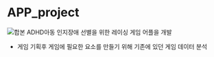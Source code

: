 # APP_project
![합본](https://github.com/seung-bin99/APP_project/assets/153293674/2e9bb0b2-5c14-4b01-9276-1c335ee592aa)
ADHD아동 인지장애 선별을 위한 레이싱 게임 어플을 개발
- 게임 기획후 게임에 필요한 요소를 만들기 위해 기존에 있던 게임 데이터 분석
